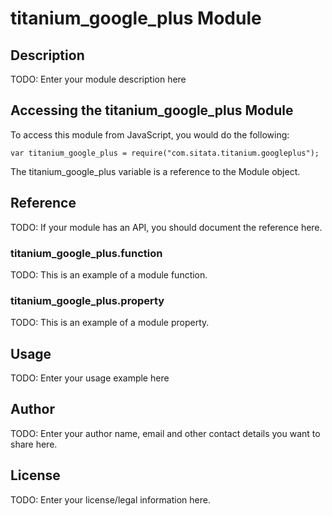 # titanium_google_plus Module

## Description

TODO: Enter your module description here

## Accessing the titanium_google_plus Module

To access this module from JavaScript, you would do the following:

    var titanium_google_plus = require("com.sitata.titanium.googleplus");

The titanium_google_plus variable is a reference to the Module object.

## Reference

TODO: If your module has an API, you should document
the reference here.

### titanium_google_plus.function

TODO: This is an example of a module function.

### titanium_google_plus.property

TODO: This is an example of a module property.

## Usage

TODO: Enter your usage example here

## Author

TODO: Enter your author name, email and other contact
details you want to share here.

## License

TODO: Enter your license/legal information here.
